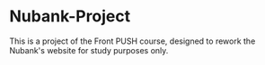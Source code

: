 # Nubank-Project
This is a project of the Front PUSH course, designed to rework the Nubank's website for study purposes only.
